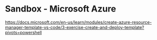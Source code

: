 # Sandbox - Microsoft Azure
https://docs.microsoft.com/en-us/learn/modules/create-azure-resource-manager-template-vs-code/3-exercise-create-and-deploy-template?pivots=powershell